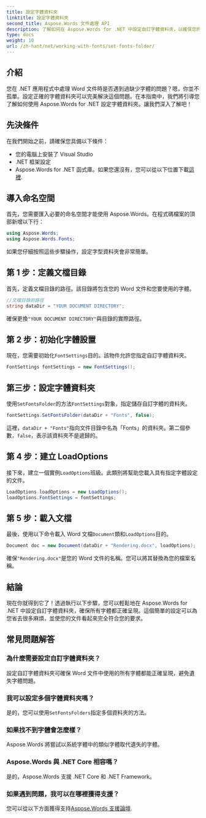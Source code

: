 ```yaml
---
title: 設定字體資料夾
linktitle: 設定字體資料夾
second_title: Aspose.Words 文件處理 API
description: 了解如何在 Aspose.Words for .NET 中設定自訂字體資料夾，以確保您的 Word 文件正確呈現而不會遺失字體。
type: docs
weight: 10
url: /zh-hant/net/working-with-fonts/set-fonts-folder/
---
```

## 介紹

您在 .NET 應用程式中處理 Word 文件時是否遇到過缺少字體的問題？嗯，你並不孤單。設定正確的字體資料夾可以完美解決這個問題。在本指南中，我們將引導您了解如何使用 Aspose.Words for .NET 設定字體資料夾。讓我們深入了解吧！

## 先決條件

在我們開始之前，請確保您具備以下條件：

- 您的電腦上安裝了 Visual Studio
- .NET 框架設定
- Aspose.Words for .NET 函式庫。如果您還沒有，您可以從以下位置下載[這裡](https://releases.aspose.com/words/net/).

## 導入命名空間

首先，您需要匯入必要的命名空間才能使用 Aspose.Words。在程式碼檔案的頂部新增以下行：

```csharp
using Aspose.Words;
using Aspose.Words.Fonts;
```

如果您仔細按照這些步驟操作，設定字型資料夾會非常簡單。

## 第 1 步：定義文檔目錄

首先，定義文檔目錄的路徑。該目錄將包含您的 Word 文件和您要使用的字體。

```csharp
//文檔目錄的路徑
string dataDir = "YOUR DOCUMENT DIRECTORY";
```

確保更換`"YOUR DOCUMENT DIRECTORY"`與目錄的實際路徑。

## 第 2 步：初始化字體設置

現在，您需要初始化`FontSettings`目的。該物件允許您指定自訂字體資料夾。

```csharp
FontSettings fontSettings = new FontSettings();
```

## 第三步：設定字體資料夾

使用`SetFontsFolder`的方法`FontSettings`對象，指定儲存自訂字體的資料夾。

```csharp
fontSettings.SetFontsFolder(dataDir + "Fonts", false);
```

這裡，`dataDir + "Fonts"`指向文件目錄中名為「Fonts」的資料夾。第二個參數，`false`，表示該資料夾不是遞歸的。

## 第 4 步：建立 LoadOptions

接下來，建立一個實例`LoadOptions`班級。此類別將幫助您載入具有指定字體設定的文件。

```csharp
LoadOptions loadOptions = new LoadOptions();
loadOptions.FontSettings = fontSettings;
```

## 第 5 步：載入文檔

最後，使用以下命令載入 Word 文檔`Document`類和`LoadOptions`目的。

```csharp
Document doc = new Document(dataDir + "Rendering.docx", loadOptions);
```

確保`"Rendering.docx"`是您的 Word 文件的名稱。您可以將其替換為您的檔案名稱。

## 結論

現在你就得到它了！透過執行以下步驟，您可以輕鬆地在 Aspose.Words for .NET 中設定自訂字體資料夾，確保所有字體都正確呈現。這個簡單的設定可以為您省去很多麻煩，並使您的文件看起來完全符合您的要求。

## 常見問題解答

### 為什麼需要設定自訂字體資料夾？
設定自訂字體資料夾可確保 Word 文件中使用的所有字體都能正確呈現，避免遺失字體問題。

### 我可以設定多個字體資料夾嗎？
是的，您可以使用`SetFontsFolders`指定多個資料夾的方法。

### 如果找不到字體會怎麼樣？
Aspose.Words 將嘗試以系統字體中的類似字體取代遺失的字體。

### Aspose.Words 與 .NET Core 相容嗎？
是的，Aspose.Words 支援 .NET Core 和 .NET Framework。

### 如果遇到問題，我可以在哪裡獲得支援？
您可以從以下方面獲得支持[Aspose.Words 支援論壇](https://forum.aspose.com/c/words/8).
